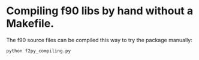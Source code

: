 # Compiling f90 libs by hand without a Makefile.

The f90 source files can be compiled this way to try the package manually:

```python
python f2py_compiling.py
```
